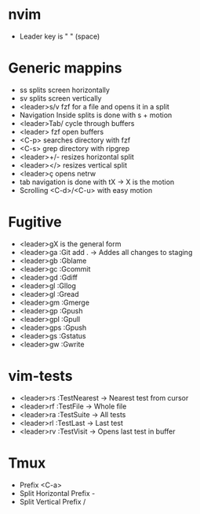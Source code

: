 nvim
====

* Leader key is " " (space)

Generic mappins
===============

* ss splits screen horizontally
* sv splits screen vertically
* \<leader\>s/v fzf for a file and opens it in a split
* Navigation Inside splits is done with s + motion 
* \<leader\>Tab/<leader><S-Tab> cycle through buffers
* \<leader\><Enter> fzf open buffers
* \<C-p\> searches directory with fzf
* \<C-s\> grep directory with ripgrep 
* \<leader\>+/- resizes horizontal split
* \<leader\></> resizes vertical split 
* \<leader\>ç opens netrw
* tab navigation is done with tX -> X is the motion
* Scrolling \<C-d\>/\<C-u\> with easy motion

Fugitive
========
* \<leader\>gX is the general form
* \<leader\>ga :Git add . -> Addes all changes to staging
* \<leader\>gb :Gblame
* \<leader\>gc :Gcommit
* \<leader\>gd :Gdiff
* \<leader\>gl :Gllog
* \<leader\>gl :Gread
* \<leader\>gm :Gmerge
* \<leader\>gp :Gpush
* \<leader\>gpl :Gpull
* \<leader\>gps :Gpush
* \<leader\>gs :Gstatus
* \<leader\>gw :Gwrite

vim-tests
=========

* \<leader\>rs :TestNearest -> Nearest test from cursor
* \<leader\>rf :TestFile -> Whole file
* \<leader\>ra :TestSuite -> All tests
* \<leader\>rl :TestLast -> Last test
* \<leader\>rv :TestVisit -> Opens last test in buffer

Tmux
====

* Prefix \<C-a\>
* Split Horizontal Prefix - 
* Split Vertical Prefix /


